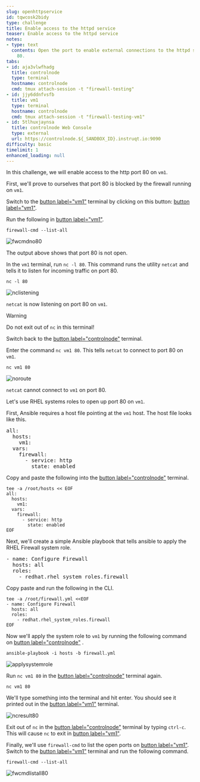```yaml
---
slug: openhttpservice
id: tqwcosk2bidy
type: challenge
title: Enable access to the httpd service
teaser: Enable access to the httpd service
notes:
- type: text
  contents: Open the port to enable external connections to the httpd service on port
    80.
tabs:
- id: aja3vlwfhadg
  title: controlnode
  type: terminal
  hostname: controlnode
  cmd: tmux attach-session -t "firewall-testing"
- id: jjy6ddnfvsfb
  title: vm1
  type: terminal
  hostname: controlnode
  cmd: tmux attach-session -t "firewall-testing-vm1"
- id: 5tlhuxjaynsa
  title: controlnode Web Console
  type: external
  url: https://controlnode.${_SANDBOX_ID}.instruqt.io:9090
difficulty: basic
timelimit: 1
enhanced_loading: null
---
```


In this challenge, we will enable access to the http port 80 on `vm1`.

First, we'll prove to ourselves that port 80 is blocked by the firewall running on `vm1`.

Switch to the [button label="vm1"](tab-1) terminal by clicking on this button: [button label="vm1"](tab-1).

Run the following in [button label="vm1"](tab-1).

```bash,run
firewall-cmd --list-all
```

![fwcmdno80](../assets/fwcmdno80.png)

The output above shows that port 80 is not open.

In the `vm1` terminal, run `nc -l 80`. This command runs the utility `netcat` and tells it to listen for incoming traffic on port 80.

```bash,run
nc -l 80
```

![nclistening](../assets/nclistening.png)

`netcat` is now listening on port 80 on `vm1`.

> [!WARNING]
> Do not exit out of `nc` in this terminal!

Switch back to the [button label="controlnode"](tab-0) terminal.

Enter the command `nc vm1 80`. This tells `netcat` to connect to port 80 on `vm1`.

```bash,run
nc vm1 80
```

![noroute](../assets/no-route.png)

`netcat` cannot connect to `vm1` on port 80.

Let's use RHEL systems roles to open up port 80 on `vm1`.

First, Ansible requires a host file pointing at the `vm1` host. The host file looks like this.

<pre>
all:
  hosts:
    vm1:
  vars:
    firewall:
      - service: http
        state: enabled
</pre>

Copy and paste the following into the [button label="controlnode"](tab-0) terminal.

```bash,run
tee -a /root/hosts << EOF
all:
  hosts:
    vm1:
  vars:
    firewall:
      - service: http
        state: enabled
EOF
```

Next, we'll create a simple Ansible playbook that tells ansible to apply the RHEL Firewall system role.

<pre>
- name: Configure Firewall
  hosts: all
  roles:
    - redhat.rhel_system_roles.firewall
</pre>

Copy paste and run the following in the CLI.

```bash,run
tee -a /root/firewall.yml <<EOF
- name: Configure Firewall
  hosts: all
  roles:
    - redhat.rhel_system_roles.firewall
EOF
```

Now we'll apply the system role to `vm1` by running the following command on [button label="controlnode"](tab-0) .

```bash,run
ansible-playbook -i hosts -b firewall.yml
```

![applysystemrole](../assets/applysystemrole.png)

Run `nc vm1 80` in the [button label="controlnode"](tab-0) terminal again.

```bash,run
nc vm1 80
```

We'll type something into the terminal and hit enter. You should see it printed out in the [button label="vm1"](tab-1) terminal.

![ncresult80](../assets/ncport80.png)

Exit out of `nc` in the [button label="controlnode"](tab-0) terminal by typing `ctrl-c`. This will cause `nc` to exit in [button label="vm1"](tab-1).

Finally, we'll use `firewall-cmd` to list the open ports on [button label="vm1"](tab-1). Switch to the [button label="vm1"](tab-1) terminal and run the following command.

```bash,run
firewall-cmd --list-all
```

![fwcmdlistall80](../assets/fwcmdlistall80.png)
